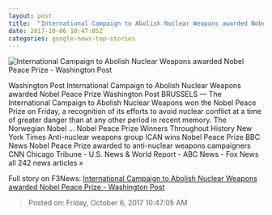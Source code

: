```yaml
---
layout: post
title:  "International Campaign to Abolish Nuclear Weapons awarded Nobel Peace Prize - Washington Post"
date: 2017-10-06 10:47:05Z
categories: google-news-top-stories
---
```


![International Campaign to Abolish Nuclear Weapons awarded Nobel Peace Prize - Washington Post](https://img.washingtonpost.com/rf/image_1484w/2010-2019/WashingtonPost/2017/10/06/Foreign/Images/Rex_ICAN_awarded_with_Nobel_Peace_Pr_9120897A.jpg?t=20170517)

Washington Post International Campaign to Abolish Nuclear Weapons awarded Nobel Peace Prize Washington Post BRUSSELS — The International Campaign to Abolish Nuclear Weapons won the Nobel Peace Prize on Friday, a recognition of its efforts to avoid nuclear conflict at a time of greater danger than at any other period in recent memory. The Norwegian Nobel ... Nobel Peace Prize Winners Throughout History New York Times Anti-nuclear weapons group ICAN wins Nobel Peace Prize BBC News Nobel Peace Prize awarded to anti-nuclear weapons campaigners CNN Chicago Tribune - U.S. News & World Report - ABC News - Fox News all 242 news articles »


Full story on F3News: [International Campaign to Abolish Nuclear Weapons awarded Nobel Peace Prize - Washington Post](http://www.f3nws.com/n/ZkneQ)

> Posted on: Friday, October 6, 2017 10:47:05 AM
